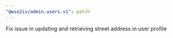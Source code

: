 ```yaml
---
"@wso2is/admin.users.v1": patch
---
```


Fix issue in updating and retrieving street address in user profile
